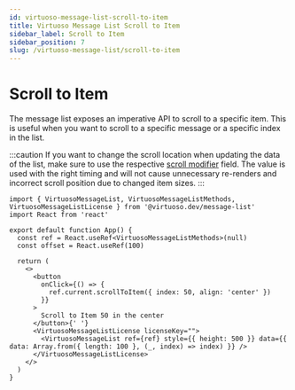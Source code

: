 ```yaml
---
id: virtuoso-message-list-scroll-to-item
title: Virtuoso Message List Scroll to Item
sidebar_label: Scroll to Item
sidebar_position: 7
slug: /virtuoso-message-list/scroll-to-item
---
```


# Scroll to Item

The message list exposes an imperative API to scroll to a specific item. This is useful when you want to scroll to a specific message or a specific index in the list.

:::caution
If you want to change the scroll location when updating the data of the list, make sure to use the respective [scroll modifier](/virtuoso-message-list/scroll-modifier) field. The value is used with the right timing and will not cause unnecessary re-renders and incorrect scroll position due to changed item sizes.
:::

```tsx live
import { VirtuosoMessageList, VirtuosoMessageListMethods, VirtuosoMessageListLicense } from '@virtuoso.dev/message-list'
import React from 'react'

export default function App() {
  const ref = React.useRef<VirtuosoMessageListMethods>(null)
  const offset = React.useRef(100)

  return (
    <>
      <button
        onClick={() => {
          ref.current.scrollToItem({ index: 50, align: 'center' })
        }}
      >
        Scroll to Item 50 in the center
      </button>{' '}
      <VirtuosoMessageListLicense licenseKey="">
        <VirtuosoMessageList ref={ref} style={{ height: 500 }} data={{ data: Array.from({ length: 100 }, (_, index) => index) }} />
      </VirtuosoMessageListLicense>
    </>
  )
}
```
